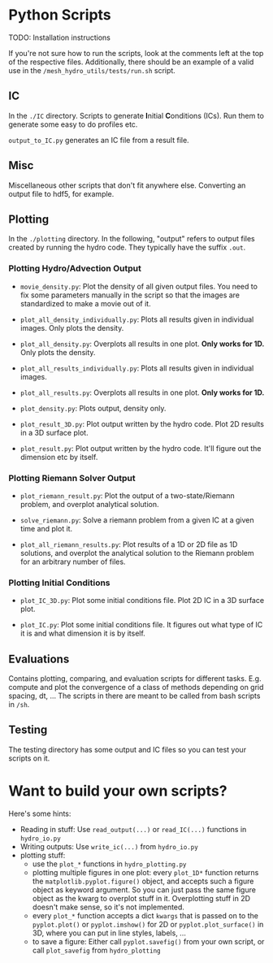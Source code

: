 Python Scripts
==============

TODO: Installation instructions

If you're not sure how to run the scripts, look at the comments left at the top
of the respective files. Additionally, there should be an example of a valid use
in the `/mesh_hydro_utils/tests/run.sh` script.


IC
------------------

In the `./IC` directory. Scripts to generate **I**nitial **C**onditions (ICs).
Run them to generate some easy to do profiles etc.

`output_to_IC.py` generates an IC file from a result file.



Misc
-----------------

Miscellaneous other scripts that don't fit anywhere else. Converting an output
file to hdf5, for example.






Plotting
------------------

In the `./plotting` directory. In the following, "output" refers to output files
created by running the hydro code. They typically have the suffix `.out`.


### Plotting Hydro/Advection Output

- `movie_density.py`: Plot the density of all given output files. You need to
  fix some parameters manually in the script so that the images are standardized
  to make a movie out of it.

- `plot_all_density_individually.py`: Plots all results given in individual
  images. Only plots the density.

- `plot_all_density.py`: Overplots all results in one plot. **Only works for
  1D.** Only plots the density.

- `plot_all_results_individually.py`: Plots all results given in individual
  images.

- `plot_all_results.py`: Overplots all results in one plot. **Only works for
  1D.**

- `plot_density.py`: Plots output, density only.

- `plot_result_3D.py`: Plot output written by the hydro code. Plot 2D results in
  a 3D surface plot.

- `plot_result.py`: Plot output written by the hydro code. It'll figure out the
  dimension etc by itself.




### Plotting Riemann Solver Output

- `plot_riemann_result.py`: Plot the output of a two-state/Riemann problem, and
  overplot analytical solution.

- `solve_riemann.py`: Solve a riemann problem from a given IC at a given time
  and plot it.

- `plot_all_riemann_results.py`: Plot results of a 1D or 2D file as 1D
  solutions, and overplot the analytical solution to the Riemann problem for an
  arbitrary number of files.



### Plotting Initial Conditions

- `plot_IC_3D.py`: Plot some initial conditions file. Plot 2D IC in a 3D surface
  plot.

- `plot_IC.py`: Plot some initial conditions file. It figures out what type of
  IC it is and what dimension it is by itself.







Evaluations
------------------

Contains plotting, comparing, and evaluation scripts for different tasks.
E.g. compute and plot the convergence of a class of methods depending on grid spacing, dt, ...
The scripts in there are meant to be called from bash scripts in `/sh`.



Testing
-----------------
The testing directory has some output and IC files so you can test your scripts on it.




Want to build your own scripts?
=============================================


Here's some hints:

- Reading in stuff: Use `read_output(...)` or `read_IC(...)` functions in `hydro_io.py`
- Writing outputs: Use `write_ic(...)` from `hydro_io.py`
- plotting stuff:
    - use the `plot_*` functions in `hydro_plotting.py`
    - plotting multiple figures in one plot: every `plot_1D*` function returns the `matplotlib.pyplot.figure()` object, and accepts such a figure object as keyword argument. So you can just pass the same figure object as the kwarg to overplot stuff in it. Overplotting stuff in 2D doesn't make sense, so it's not implemented.
    - every `plot_*` function accepts a dict `kwargs` that is passed on to the `pyplot.plot()` or `pyplot.imshow()` for 2D or `pyplot.plot_surface()` in 3D, where you can put in line styles, labels, ...
    - to save a figure: Either call `pyplot.savefig()` from your own script, or call `plot_savefig` from `hydro_plotting`
